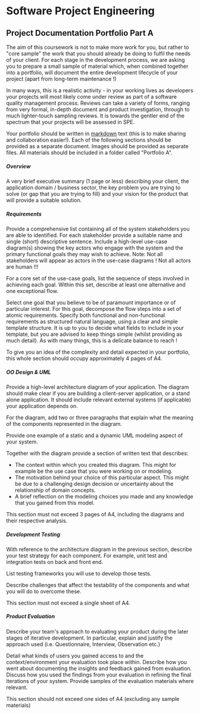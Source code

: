 Software Project Engineering
============================
Project Documentation Portfolio Part A
--------------------------------------

The aim of this coursework is not to make more work for you, but rather to "core sample" the work that you should already be doing to fulfil the needs of your client. For each stage in the development process, we are asking you to prepare a small sample of material which, when combined together into a portfolio, will document the entire development lifecycle of your project (apart from long-term maintenance !)

In many ways, this is a realistic activity - in your working lives as developers your projects will most likely come under review as part of a software quality management process. Reviews can take a variety of forms, ranging from very formal, in-depth document and product investigation, through to much lighter-touch sampling reviews. It is towards the gentler end of the spectrum that your projects will be assessed in SPE.

Your portfolio should be written in [markdown](https://github.com/adam-p/markdown-here/wiki/Markdown-Cheatsheet) text (this is to make sharing and collaboration easier!). Each of the following sections should be provided as a separate document. Images should be provided as separate files. All materials should be included in a folder called "Portfolio A".

##### Overview
A very brief executive summary (1 page or less) describing your client, the application domain / business sector, the key problem you are trying to solve (or gap that you are trying to fill) and your vision for the product that will provide a suitable solution.

##### Requirements
Provide a comprehensive list containing all of the system stakeholders you are able to identified. For each stakeholder provide a suitable name and single (short) descriptive sentence. Include a high-level use-case diagram(s) showing the key actors who engage with the system and the primary functional goals they may wish to achieve. Note: Not all stakeholders will appear as actors in the use-case diagrams ! Not all actors are human !!!

For a core set of the use-case goals, list the sequence of steps involved in achieving each goal. Within this set, describe at least one alternative and one exceptional flow.

Select one goal that you believe to be of paramount importance or of particular interest. For this goal, decompose the flow steps into a set of atomic requirements. Specify both functional and non-functional requirements as structured natural language, using a clear and simple template structure. It is up to you to decide what fields to include in your template, but you are advised to keep things simple (whilst providing as much detail). As with many things, this is a delicate balance to reach !

To give you an idea of the complexity and detail expected in your portfolio, this whole section should occupy approximately 4 pages of A4.

##### OO Design & UML
Provide a high-level architecture diagram of your application. The diagram should make clear if you are building a client-server application, or a stand alone application. It should include relevant external systems (if applicable) your application depends on.

For the diagram, add two or three paragraphs that explain what the meaning of the components represented in the diagram.

Provide one example of a static and a dynamic UML modeling aspect of your system.

Together with the diagram provide a section of written text that describes:
-	The context within which you created this diagram. This might for example be the use case that you were working on or modeling.
-	The motivation behind your choice of this particular aspect. This might be due to a challenging design decision or uncertainty about the relationship of domain concepts.
-	A brief reflection on the modeling choices you made and any knowledge that you gained from this model.

This section must not exceed 3 pages of A4, including the diagrams and their respective analysis.


##### Development Testing
With reference to the architecture diagram in the previous section, describe your test strategy for each component. For example, unit test and integration tests on back and front end.

List testing frameworks you will use to develop those tests.

Describe challenges that affect the testability of the components and what you will do to overcome these.

This section must not exceed a single sheet of A4.


##### Product Evaluation
Describe your team's approach to evaluating your product during the later stages of iterative development.
In particular, explain and justify the approach used (i.e. Questionnaire, Interview, Observation etc.)

Detail what kinds of users you gained access to and the context/environment your evaluation took place within.
Describe how you went about documenting the insights and feedback gained from evaluation.
Discuss how you used the findings from your evaluation in refining the final iterations of your system.
Provide samples of the evaluation materials where relevant.

This section should not exceed one sides of A4 (excluding any sample materials)
